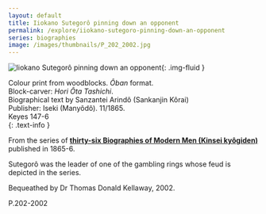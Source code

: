 ```yaml
---
layout: default
title: Iiokano Sutegorô pinning down an opponent
permalink: /explore/iiokano-sutegoro-pinning-down-an-opponent
series: biographies
image: /images/thumbnails/P_202_2002.jpg
---
```


![Iiokano Sutegorô pinning down an opponent]({{site.baseurl}}/images/P_202_2002.jpg){: .img-fluid }

Colour print from woodblocks. <em>&Ocirc;ban</em> format.  
Block-carver: <em>Hori &Ocirc;ta Tashichi</em>.  
Biographical text by Sanzantei Arind&ocirc; (Sankanjin K&ocirc;rai)  
Publisher: Iseki (Many&ocirc;d&ocirc;). 11/1865.  
Keyes 147-6  
{: .text-info }

From the series of **[thirty-six Biographies of Modern Men (Kinsei kyôgiden)]({{site.baseurl}}/series/biographies-of-modern-men)**
published in 1865-6.

Sutegor&ocirc; was the leader of one of the gambling rings whose feud is depicted in the series.

Bequeathed by Dr Thomas Donald Kellaway, 2002.

P.202-2002
